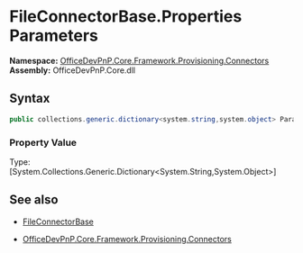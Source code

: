 # FileConnectorBase.Properties Parameters
**Namespace:** [OfficeDevPnP.Core.Framework.Provisioning.Connectors](OfficeDevPnP.Core.Framework.Provisioning.Connectors.md)  
**Assembly:** OfficeDevPnP.Core.dll  
## Syntax
```C#
public collections.generic.dictionary<system.string,system.object> Parameters { get; }
```

### Property Value
Type: [System.Collections.Generic.Dictionary<System.String,System.Object>] 

## See also
- [FileConnectorBase](FileConnectorBase.md) 

- [OfficeDevPnP.Core.Framework.Provisioning.Connectors](OfficeDevPnP.Core.Framework.Provisioning.Connectors.md)
